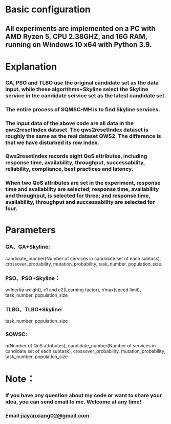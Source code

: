 # Basic configuration
## All experiments are implemented on a PC with AMD Ryzen 5, CPU 2.38GHZ, and 16G RAM, running on Windows 10 x64 with Python 3.9.
# Explanation
### GA, PSO and TLBO use the original candidate set as the data input, while these algorithms+Skyline select the Skyline service in the candidate service set as the latest candidate set.
### The entire process of SQMSC-MH is to find Skyline services.
### The input data of the above code are all data in the qws2resetIndex dataset. The qws2resetIndex dataset is roughly the same as the real dataset QWS2. The difference is that we have disturbed its row index.
### Qws2resetIndex records eight QoS attributes, including response time, availability, throughput, successability, reliability, compliance, best practices and latency.
### When two QoS attributes are set in the experiment, response time and availability are selected; response time, availability and throughput, is selected for three; and response time, availability, throughput and successability are selected for four.
# Parameters
### GA、GA+Skyline:
candidate_number(Number of services in candidate set of each subtask),
crossover_probability,
mutation_probability,
task_number,
population_size.
### PSO、PSO+Skyline：
w(Inertia weight), c1 and c2(Learning factor), Vmax(speed limit), task_number, population_size
### TLBO、TLBO+Skyline:
task_number, population_size
### SQWSC:
n(Number of QoS attributes), candidate_number(Number of services in candidate set of each subtask), crossover_probability, mutation_probability, task_number, population_size
# Note：
### If you have any question about my code or want to share your idea, you can send email to me. Welcome at any time!
### Email:jiayanxiang02@gmail.com
